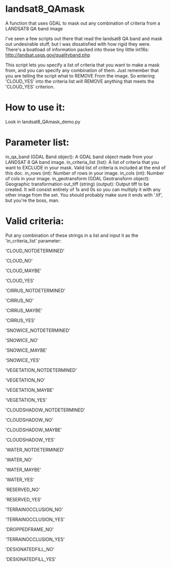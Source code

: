 # landsat8_QAmask

A function that uses GDAL to mask out any combination of criteria from a LANDSAT8 QA band image

I've seen a few scripts out there that read the landsat8 QA band and mask out undesirable stuff,  but I was dissatisfied with how rigid they were.  There's a boatload of information packed into those tiny little int16s: http://landsat.usgs.gov/qualityband.php

This script lets you specify a list of criteria that you want to make a mask from, and you can specify any combination of them.  Just remember that you are telling the script what to REMOVE From the image.  So entering 'CLOUD_YES' into the criteria list will REMOVE anything that meets the 'CLOUD_YES' criterion.

# How to use it:

Look in landsat8_QAmask_demo.py

# Parameter list:

in_qa_band (GDAL Band object): A GDAL band object made from your LANDSAT 8 QA band image.
in_criteria_list (list): A list of criteria that you want to EXCLUDE in your mask.  Valid list of criteria is included at the end of this doc.
in_rows (int): Number of rows in your image.
in_cols (int): Number of cols in your image.
in_geotransform (GDAL Geotransform object): Geographic transformation
out_tiff (string) (output): Output tiff to be created.  It will consist entirely of 1s and 0s so you can multiply it with any other image from the set.  You should probably make sure it ends with '.tif', but you're the boss, man.

# Valid criteria:

Put any combination of these strings in a list and input it as the 'in_criteria_list' parameter:

'CLOUD_NOTDETERMINED'

'CLOUD_NO'

'CLOUD_MAYBE'

'CLOUD_YES'

'CIRRUS_NOTDETERMINED'

'CIRRUS_NO'

'CIRRUS_MAYBE'

'CIRRUS_YES'

'SNOWICE_NOTDETERMINED'

'SNOWICE_NO'

'SNOWICE_MAYBE'

'SNOWICE_YES'

'VEGETATION_NOTDETERMINED'

'VEGETATION_NO'

'VEGETATION_MAYBE'

'VEGETATION_YES'

'CLOUDSHADOW_NOTDETERMINED'

'CLOUDSHADOW_NO'

'CLOUDSHADOW_MAYBE'

'CLOUDSHADOW_YES'

'WATER_NOTDETERMINED'

'WATER_NO'

'WATER_MAYBE'

'WATER_YES'

'RESERVED_NO'

'RESERVED_YES'

'TERRAINOCCLUSION_NO'

'TERRAINOCCLUSION_YES'

'DROPPEDFRAME_NO'

'TERRAINOCCLUSION_YES'

'DESIGNATEDFILL_NO'

'DESIGNATEDFILL_YES'
